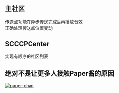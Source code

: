 ## 主社区
传送点功能在异步传送完成后再播放音效  
正确处理传送点位置变动  
## SCCCPCenter
实现有顺序的社区列表  
## 绝对不是让更多人接触Paper酱的原因
[![paper-chan](/img/Paper-Chan-UwU.jpg)](https://paper-chan.moe/)
